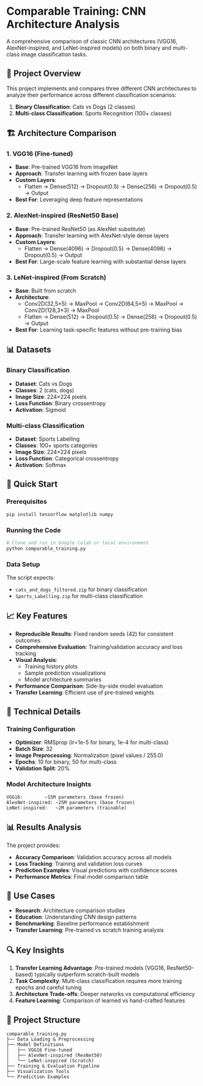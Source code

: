 # Comparable Training: CNN Architecture Analysis

A comprehensive comparison of classic CNN architectures (VGG16, AlexNet-inspired, and LeNet-inspired models) on both binary and multi-class image classification tasks.

## 🎯 Project Overview

This project implements and compares three different CNN architectures to analyze their performance across different classification scenarios:

1. **Binary Classification**: Cats vs Dogs (2 classes)
2. **Multi-class Classification**: Sports Recognition (100+ classes)

## 🏗️ Architecture Comparison

### 1. VGG16 (Fine-tuned)
- **Base**: Pre-trained VGG16 from ImageNet
- **Approach**: Transfer learning with frozen base layers
- **Custom Layers**: 
  - Flatten → Dense(512) → Dropout(0.5) → Dense(256) → Dropout(0.5) → Output
- **Best For**: Leveraging deep feature representations

### 2. AlexNet-inspired (ResNet50 Base)
- **Base**: Pre-trained ResNet50 (as AlexNet substitute)
- **Approach**: Transfer learning with AlexNet-style dense layers
- **Custom Layers**: 
  - Flatten → Dense(4096) → Dropout(0.5) → Dense(4096) → Dropout(0.5) → Output
- **Best For**: Large-scale feature learning with substantial dense layers

### 3. LeNet-inspired (From Scratch)
- **Base**: Built from scratch
- **Architecture**: 
  - Conv2D(32,5×5) → MaxPool → Conv2D(64,5×5) → MaxPool → Conv2D(128,3×3) → MaxPool
  - Flatten → Dense(512) → Dropout(0.5) → Dense(256) → Dropout(0.5) → Output
- **Best For**: Learning task-specific features without pre-training bias

## 📊 Datasets

### Binary Classification
- **Dataset**: Cats vs Dogs
- **Classes**: 2 (cats, dogs)
- **Image Size**: 224×224 pixels
- **Loss Function**: Binary crossentropy
- **Activation**: Sigmoid

### Multi-class Classification
- **Dataset**: Sports Labelling
- **Classes**: 100+ sports categories
- **Image Size**: 224×224 pixels
- **Loss Function**: Categorical crossentropy
- **Activation**: Softmax

## 🚀 Quick Start

### Prerequisites
```bash
pip install tensorflow matplotlib numpy
```

### Running the Code
```python
# Clone and run in Google Colab or local environment
python comparable_training.py
```

### Data Setup
The script expects:
- `cats_and_dogs_filtered.zip` for binary classification
- `Sports_Labelling.zip` for multi-class classification

## 📈 Key Features

- **Reproducible Results**: Fixed random seeds (42) for consistent outcomes
- **Comprehensive Evaluation**: Training/validation accuracy and loss tracking
- **Visual Analysis**: 
  - Training history plots
  - Sample prediction visualizations
  - Model architecture summaries
- **Performance Comparison**: Side-by-side model evaluation
- **Transfer Learning**: Efficient use of pre-trained weights

## 🔧 Technical Details

### Training Configuration
- **Optimizer**: RMSprop (lr=1e-5 for binary, 1e-4 for multi-class)
- **Batch Size**: 32
- **Image Preprocessing**: Normalization (pixel values / 255.0)
- **Epochs**: 10 for binary, 50 for multi-class
- **Validation Split**: 20%

### Model Architecture Insights
```
VGG16:        ~15M parameters (base frozen)
AlexNet-inspired: ~25M parameters (base frozen)  
LeNet-inspired:   ~2M parameters (trainable)
```

## 📊 Results Analysis

The project provides:
- **Accuracy Comparison**: Validation accuracy across all models
- **Loss Tracking**: Training and validation loss curves
- **Prediction Examples**: Visual predictions with confidence scores
- **Performance Metrics**: Final model comparison table

## 🎯 Use Cases

- **Research**: Architecture comparison studies
- **Education**: Understanding CNN design patterns
- **Benchmarking**: Baseline performance establishment
- **Transfer Learning**: Pre-trained vs scratch training analysis

## 🔍 Key Insights

1. **Transfer Learning Advantage**: Pre-trained models (VGG16, ResNet50-based) typically outperform scratch-built models
2. **Task Complexity**: Multi-class classification requires more training epochs and careful tuning
3. **Architecture Trade-offs**: Deeper networks vs computational efficiency
4. **Feature Learning**: Comparison of learned vs hand-crafted features

## 📁 Project Structure

```
comparable_training.py
├── Data Loading & Preprocessing
├── Model Definitions
│   ├── VGG16 Fine-tuned
│   ├── AlexNet-inspired (ResNet50)
│   └── LeNet-inspired (Scratch)
├── Training & Evaluation Pipeline
├── Visualization Tools
└── Prediction Examples
```

